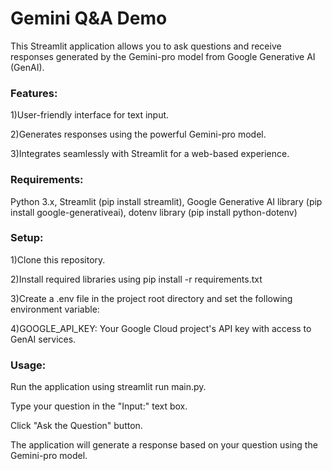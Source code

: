 # Gemini Q&A Demo
This Streamlit application allows you to ask questions and receive responses generated by the Gemini-pro model from Google Generative AI (GenAI).

### Features:

1)User-friendly interface for text input.

2)Generates responses using the powerful Gemini-pro model.

3)Integrates seamlessly with Streamlit for a web-based experience.

### Requirements:

Python 3.x,
 Streamlit (pip install streamlit),
 Google Generative AI library (pip install google-generativeai),
 dotenv library (pip install python-dotenv)

### Setup:

1)Clone this repository.

2)Install required libraries using pip install -r requirements.txt

3)Create a .env file in the project root directory and set the following environment variable:

4)GOOGLE_API_KEY: Your Google Cloud project's API key with access to GenAI services.

### Usage:

Run the application using streamlit run main.py.

Type your question in the "Input:" text box.

Click "Ask the Question" button.

The application will generate a response based on your question using the Gemini-pro model.
